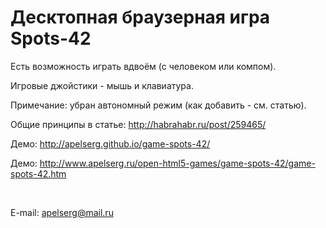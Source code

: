 ﻿Десктопная браузерная игра Spots-42
==================================

Есть возможность играть вдвоём (с человеком или компом).

Игровые джойстики - мышь и клавиатура.

Примечание: убран автономный режим (как добавить - см. статью).

Общие принципы в статье: http://habrahabr.ru/post/259465/

Демо: http://apelserg.github.io/game-spots-42/

Демо: http://www.apelserg.ru/open-html5-games/game-spots-42/game-spots-42.htm

<br/>

E-mail: apelserg@mail.ru

